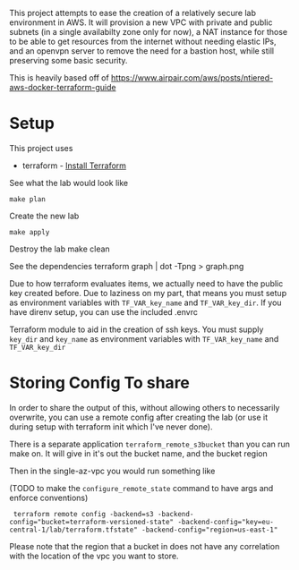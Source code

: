 

This project attempts to ease the creation of a relatively secure lab environment in AWS.  It will provision a new VPC with private and public subnets (in a single availabilty zone only for now), a NAT instance for those to be able to get resources from the internet without needing elastic IPs, and an openvpn server to remove the need for a bastion host, while still preserving some basic security.

This is heavily based off
of https://www.airpair.com/aws/posts/ntiered-aws-docker-terraform-guide


# Setup

This project uses

 * terraform - [Install Terraform](https://www.terraform.io/intro/getting-started/install.html)


See what the lab would look like

	make plan

Create the new lab

	make apply

Destroy the lab
	make clean

See the dependencies
	terraform graph | dot -Tpng > graph.png

Due to how terraform evaluates items, we actually need to have the public key
created before.  Due to laziness on my part, that means you must setup
as environment variables with `TF_VAR_key_name` and `TF_VAR_key_dir`.  If you have
direnv setup, you can use the included .envrc

Terraform module to aid in the creation
of ssh keys.  You must supply `key_dir` and
`key_name` as environment variables with `TF_VAR_key_name` and `TF_VAR_key_dir`

# Storing Config To share

In order to share the output of this, without allowing others to necessarily overwrite, you can use a remote config after creating the lab (or use it during setup with terraform init which I've never done).  

There is a separate application `terraform_remote_s3bucket` than you can run make on.  It will
give in it's out the bucket name, and the bucket region

Then in the single-az-vpc you would run something like


(TODO to make the `configure_remote_state` command to have args and enforce conventions)

```
 terraform remote config -backend=s3 -backend-config="bucket=terraform-versioned-state" -backend-config="key=eu-central-1/lab/terraform.tfstate" -backend-config="region=us-east-1"
```

Please note that the region that a bucket in does not have any correlation with the location
of the vpc you want to store.
